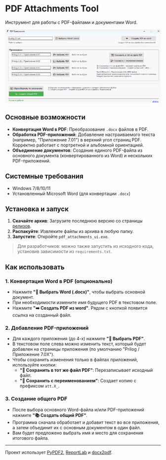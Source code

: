 # PDF Attachments Tool

Инструмент для работы с PDF-файлами и документами Word.

![Интерфейс программы](assets/screenshot.r1.png)

## Основные возможности

- **Конвертация Word в PDF**: Преобразование `.docx` файлов в PDF.
- **Обработка PDF-приложений**: Добавление настраиваемого текста (например, "Приложение 7.01") в верхний угол страниц PDF. Корректно работает с портретной и альбомной ориентацией.
- **Объединение документов**: Создание единого PDF-файла из основного документа (конвертированного из Word) и нескольких PDF-приложений.

## Системные требования

- Windows 7/8/10/11
- Установленный Microsoft Word (для конвертации `.docx`)

## Установка и запуск

1.  **Скачайте архив**: Загрузите последнюю версию со страницы [релизов](https://github.com/Dun4ev/pdf-attachments-tool).
2.  **Распакуйте**: Извлеките файлы из архива в любую папку.
3.  **Запустите**: Откройте `pdf_attachments_ui.exe`.

> Для разработчиков: можно также запустить из исходного кода, установив зависимости из `requirements.txt`.

## Как использовать

### 1. Конвертация Word в PDF (опционально)

- Нажмите **"📄 Выбрать Word (.docx)"**, чтобы выбрать основной документ.
- При необходимости измените имя будущего PDF в текстовом поле.
- Нажмите **"➡️ Создать PDF из word"**. Рядом с кнопкой появится ссылка на созданный файл.

### 2. Добавление PDF-приложений

- Для каждого приложения (до 4-х) нажмите **"📂 Выбрать PDF"**.
- В текстовом поле слева можно изменить текст, который будет добавлен на страницы приложения (по умолчанию "Prilog / Приложение 7.0X").
- Чтобы сохранить изменения только в файлах приложений, используйте кнопки:
    - **"💾 Сохранить в тот же файл PDF"**: Перезаписывает исходный файл.
    - **"📝 Сохранить с переименованием"**: Создает копию с префиксом `att.X_`.

### 3. Создание общего PDF

- После выбора основного Word-файла и/или PDF-приложений нажмите **"📚 Создать общий PDF"**.
- Программа сначала обработает и добавит текст во все приложения, а затем объединит их с основным документом в один файл.
- Вам будет предложено выбрать имя и место для сохранения итогового файла.

---

Проект использует [PyPDF2](https://pypdf2.readthedocs.io/), [ReportLab](https://www.reportlab.com/) и [docx2pdf](https://github.com/AlJohri/docx2pdf).
